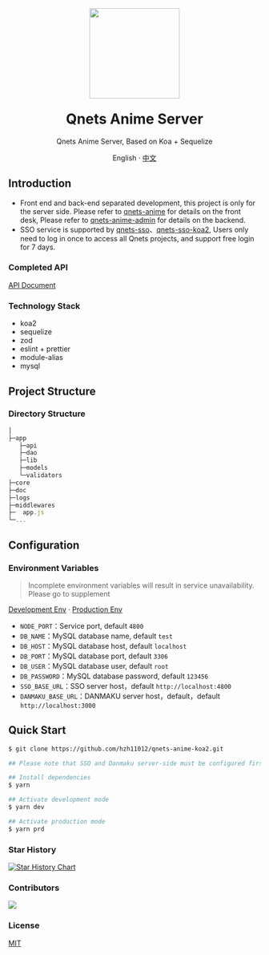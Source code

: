 <div align="center"><a name="readme-top"></a>
<img height="180" src="https://cdn.qnets.cn/logo.svg" />
<h1 style="margin-top: 1.5rem">Qnets Anime Server</h1>

Qnets Anime Server, Based on Koa + Sequelize

English · [中文](./README-zh_CN.md)

</div>

## Introduction

-   Front end and back-end separated development, this project is only for the server side. Please refer to [qnets-anime](https://github.com/hzh11012/qnets-anime) for details on the front desk, Please refer to [qnets-anime-admin](https://github.com/hzh11012/qnets-anime-admin) for details on the backend.
-   SSO service is supported by [qnets-sso](https://github.com/hzh11012/qnets-sso)、[qnets-sso-koa2](https://github.com/hzh11012/qnets-sso-koa2), Users only need to log in once to access all Qnets projects, and support free login for 7 days.

### Completed API

[API Document](https://github.com/hzh11012/qnets-sso-koa2/tree/master/doc)

### Technology Stack

-   koa2
-   sequelize
-   zod
-   eslint + prettier
-   module-alias
-   mysql

## Project Structure

### Directory Structure

```js
│
├─app
   ├─api
   ├─dao
   ├─lib
   ├─models
   └─validators
├─core
├─doc
├─logs
├─middlewares
├─  app.js
└─...
```

## Configuration

### Environment Variables

> Incomplete environment variables will result in service unavailability. Please go to supplement

[Development Env](https://github.com/hzh11012/qnets-anime-koa2/tree/master/.env.development) ·
[Production Env](https://github.com/hzh11012/qnets-anime-koa2/tree/master/.env.production)

-   <code>NODE_PORT</code>：Service port, default <code>4800</code>
-   <code>DB_NAME</code>：MySQL database name, default <code>test</code>
-   <code>DB_HOST</code>：MySQL database host, default <code>localhost</code>
-   <code>DB_PORT</code>：MySQL database port, default <code>3306</code>
-   <code>DB_USER</code>：MySQL database user, default <code>root</code>
-   <code>DB_PASSWORD</code>：MySQL database password, default <code>123456</code>
-   <code>SSO_BASE_URL</code>：SSO server host，default <code>http://localhost:4800</code>
-   <code>DANMAKU_BASE_URL</code>：DANMAKU server host，default，default <code>http://localhost:3000</code>

## Quick Start

```bash
$ git clone https://github.com/hzh11012/qnets-anime-koa2.git

## Please note that SSO and Danmaku server-side must be configured first, otherwise login and barrage will become invalid

## Install dependencies
$ yarn

## Activate development mode
$ yarn dev

## Activate production mode
$ yarn prd
```

### Star History

[![Star History Chart](https://api.star-history.com/svg?repos=hzh11012/qnets-anime-koa2&type=Date)](https://star-history.com/#hzh11012/qnets-anime-koa2)

### Contributors

<a href="https://github.com/hzh11012/qnets-anime-koa2/graphs/contributors"><img src="https://contrib.rocks/image?repo=hzh11012/qnets-anime-koa2"></a>

### License

[MIT](https://github.com/hzh11012/qnets-anime-koa2/blob/master/LICENSE)
